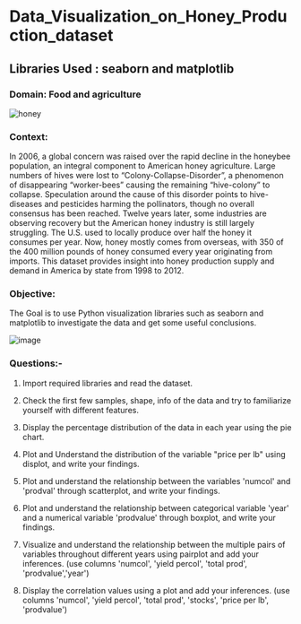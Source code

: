 # Data_Visualization_on_Honey_Production_dataset
## Libraries Used : seaborn and matplotlib 

### Domain: Food and agriculture

![honey](https://github.com/Ginga1402/Data_Visualization_on_Honey_Production_dataset/assets/130181481/f1ec4e17-e184-484e-b9ad-bce530a50009)

### Context:

In 2006, a global concern was raised over the rapid decline in the honeybee population, an integral component to American honey agriculture. Large numbers of hives were lost to “Colony-Collapse-Disorder”, a phenomenon of disappearing “worker-bees” causing the remaining “hive-colony” to collapse. Speculation around the cause of this disorder points to hive-diseases and pesticides harming the pollinators, though no overall consensus has been reached. Twelve years later, some industries are observing recovery but the American honey industry is still largely struggling. The U.S. used to locally produce over half the honey it consumes per year. Now, honey mostly comes from overseas, with 350 of the 400 million pounds of honey consumed every year originating from imports. This dataset provides insight into honey production supply and demand in America by state from 1998 to 2012.

### Objective:

The Goal is to use Python visualization libraries such as seaborn and matplotlib to investigate the data and get some useful conclusions.

![image](https://github.com/Ginga1402/Data_Visualization_on_Honey_Production_dataset/assets/130181481/0a413889-3f1d-4426-9af5-33184c7f978b)

### Questions:-

1. Import required libraries and read the dataset.

2. Check the first few samples, shape, info of the data and try to familiarize yourself with different features.

3. Display the percentage distribution of the data in each year using the pie chart.

4. Plot and Understand the distribution of the variable "price per lb" using displot, and write your findings.
5. Plot and understand the relationship between the variables 'numcol' and 'prodval' through scatterplot, and write your findings.

6. Plot and understand the relationship between categorical variable 'year' and a numerical variable 'prodvalue' through boxplot, and write your findings.

7. Visualize and understand the relationship between the multiple pairs of variables throughout different years using pairplot and add your inferences. (use columns 'numcol', 'yield percol', 'total prod', 'prodvalue','year')

8. Display the correlation values using a plot and add your inferences. (use columns 'numcol', 'yield percol', 'total prod', 'stocks', 'price per lb', 'prodvalue')

